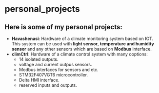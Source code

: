 # personal_projects
## Here is some of my personal projects:
- **Havashenasi**: Hardware of a climate monitoring system based on IOT. This system can be used with **light sensor**, **temperature and humidity sensor** and any other sensors which are based on **Modbus** interface.
- **climCtrl**: Hardware of a climate control system with many ooptions: 
  - 14 isolated outputs.
  - voltage and current outpus sensors.
  - Modbus interfaces for sensors and etc.
  - STM32F407VGT6 microcontroller.
  - Delta HMI interface.
  - reserved inputs and outputs.
